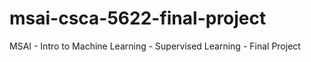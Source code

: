 # msai-csca-5622-final-project
MSAI - Intro to Machine Learning - Supervised Learning - Final Project
